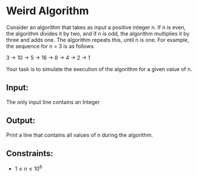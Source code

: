 # Weird Algorithm

Consider an algorithm that takes as input a positive integer n. If n is even, the algorithm divides it by two, and if n is odd, the algorithm multiplies it by three and adds one. The algorithm repeats this, until n is one. For example, the sequence for n = 3 is as follows:

3 → 10 → 5 → 16 → 8 → 4 → 2 → 1

Your task is to simulate the execution of the algorithm for a given value of n. 


## Input:
The only input line contains an Integer


## Output: 
Print a line that contains all values of n during the algorithm. 

## Constraints:
- $1 \leq n \leq 10^6$

